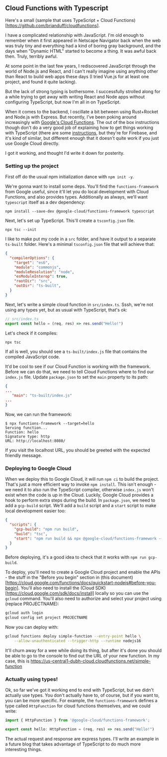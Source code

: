 ## Cloud Functions with Typescript

Here's a small (sample that uses TypeScript + Cloud Functions)[https://github.com/brianduff/cloudfunctions].

I have a complicated relationship with JavaScript. I'm old enough to remember when it first appeared in Netscape Navigator back when the web was truly tiny and everything had a kind of boring gray background, and the days when "Dynamic HTML" started to become a thing. It was awful back then. Truly, terribly awful.

At some point in the last few years, I rediscovered JavaScript through the world of Node.js and React, and I can't really imagine using anything other than React to build web apps these days (I tried Vue.js for at least one project, and found it quite lacking).

But the lack of strong typing is bothersome. I successfully strolled along for a while trying to get away with writing React and Node apps without configuring TypeScript, but now I'm all in on TypeScript.

When it comes to the backend, I oscillate a bit between using Rust+Rocket and Node.js with Express. But recently, I've been poking around increasingly with [Google's Cloud Functions](https://developers.google.com/learn/topics/functions). The out of the box instructions though don't do a very good job of explaining how to get things working with TypeScript (there are some [instructions](https://firebase.google.com/docs/functions/typescript), but they're for Firebase, and it's kind of similar, but different enough that it doesn't quite work if you just use Google Cloud directly. 

I got it working, and thought I'd write it down for posterity.

### Setting up the project

First off do the usual npm initialization dance with `npm init -y`.

We're gonna want to install some deps. You'll find the `functions-framework` from Google useful, since it'll let you do local development with Cloud Functions, and also provides types. Additionally as always, we'll want `typescript` itself as a dev dependency:

```
npm install --save-dev @google-cloud/functions-framework typescript
```

Next, let's set up TypeScript. This'll create a `tsconfig.json` file.

```
npx tsc --init
```

I like to make put my code in a `src` folder, and have it output to a separate `ts-built` folder. Here's a minimal `tsconfig.json` file that will achieve that:

```json
{
  "compilerOptions": {
    "target": "es6",
    "module": "commonjs",
    "moduleResolution": "node",
    "esModuleInterop": true,
    "rootDir": "src",
    "outDir": "ts-built",
  }
}
```

Next, let's write a simple cloud function in `src/index.ts`. Sssh, we're not using any types yet, but as usual with TypeScript, that's ok:

```typescript
// src/index.ts
export const hello = (req, res) => res.send("Hello!")
```

Let's check if it compiles:

```bash
npx tsc
```

If all is well, you should see a `ts-built/index.js` file that contains the compiled JavaScript code.

It'd be cool to see if our Cloud Function is working with the framework. Before we can do that, we need to tell Cloud Functions where to find our `index.js` file. Update `package.json` to set the `main` property to its path:

```json
{
...
   "main": "ts-built/index.js"
...
}
```

Now, we can run the framework:

```
$ npx functions-framework --target=hello
Serving function...
Function: hello
Signature type: http
URL: http://localhost:8080/
```

If you visit the localhost URL, you should be greeted with the expected friendly message.

### Deploying to Google Cloud

When we deploy this to Google Cloud, it will run `npm ci` to build the project. That's just a more efficient way to invoke `npm install`. This isn't enough - we need it to also run the TypeScript compiler, otherwise `index.js` won't exist when the code is up in the Cloud. Luckily, Google Cloud provides a hook to perform extra steps during the build. In `package.json`, we need to add a `gcp-build` script. We'll add a `build` script and a `start` script to make local development easier too:

```json
{
  "scripts": {
    "gcp-build": "npm run build",
    "build": "tsc",
    "start": "npm run build && npx @google-cloud/functions-framework --target=hello"
  }
}
```

Before deploying, it's a good idea to check that it works with `npm run gcp-build`.

To deploy, you'll need to create a Google Cloud project and enable the APIs - the stuff in the "Before you begin" section in (this document)[https://cloud.google.com/functions/docs/quickstart-nodejs#before-you-begin]. You'll also need to install the (Cloud SDK)[https://cloud.google.com/sdk/docs/install] locally so you can use the `gcloud` command. You'll also need to authorize and select your project using (replace PROJECTNAME):

```bash
gcloud auth login
gcloud config set project PROJECTNAME
```

Now you can deploy with:

```bash
gcloud functions deploy simple-function --entry-point hello \
    --allow-unauthenticated --trigger-http --runtime nodejs16
```

It'll churn away for a wee while doing its thing, but after it's done you should be able to go to the console to find out the URL of your new function. In my case, this is https://us-central1-dubh-cloud.cloudfunctions.net/simple-function

### Actually using types!

Ok, so far we've got it working end to end with TypeScript, but we didn't actually use types. You don't actually have to, of course, but if you want to, you can be more specific. For example, the `functions-framework` defines a type called `HttpFunction` for cloud functions themselves, and we could write:

```typescript
import { HttpFunction } from '@google-cloud/functions-framework';

export const hello: HttpFunction = (req, res) => res.send("Hello!")
```

The actual request and response are express types. I'll write an example in a future blog that takes advantage of TypeScript to do much more interesting things. 
